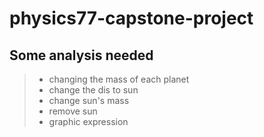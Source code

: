 # physics77-capstone-project

## Some analysis needed
> - changing the mass of each planet
> - change the dis to sun 
> - change sun's mass
> - remove sun
> - graphic expression
